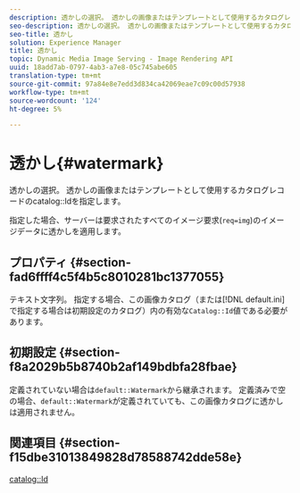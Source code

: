 ```yaml
---
description: 透かしの選択。 透かしの画像またはテンプレートとして使用するカタログレコードのカタログIDを指定します。
seo-description: 透かしの選択。 透かしの画像またはテンプレートとして使用するカタログレコードのカタログIDを指定します。
seo-title: 透かし
solution: Experience Manager
title: 透かし
topic: Dynamic Media Image Serving - Image Rendering API
uuid: 18add7ab-0797-4ab3-a7e8-05c745abe605
translation-type: tm+mt
source-git-commit: 97a84e8e7edd3d834ca42069eae7c09c00d57938
workflow-type: tm+mt
source-wordcount: '124'
ht-degree: 5%

---
```



# 透かし{#watermark}

透かしの選択。 透かしの画像またはテンプレートとして使用するカタログレコードのcatalog::Idを指定します。

指定した場合、サーバーは要求されたすべてのイメージ要求(`req=img`)のイメージデータに透かしを適用します。

## プロパティ {#section-fad6ffff4c5f4b5c8010281bc1377055}

テキスト文字列。 指定する場合、この画像カタログ（または[!DNL default.ini]で指定する場合は初期設定のカタログ）内の有効な`Catalog::Id`値である必要があります。

## 初期設定 {#section-f8a2029b5b8740b2af149bdbfa28fbae}

定義されていない場合は`default::Watermark`から継承されます。 定義済みで空の場合、`default::Watermark`が定義されていても、この画像カタログに透かしは適用されません。

## 関連項目 {#section-f15dbe31013849828d78588742dde58e}

[catalog::Id](/help/aem-is-ir-api/is-api/image-catalog/image-serving-api-ref/c-image-catalog-reference/c-image-svg-data-reference/c-image-data-reference/r-id-cat.md)
